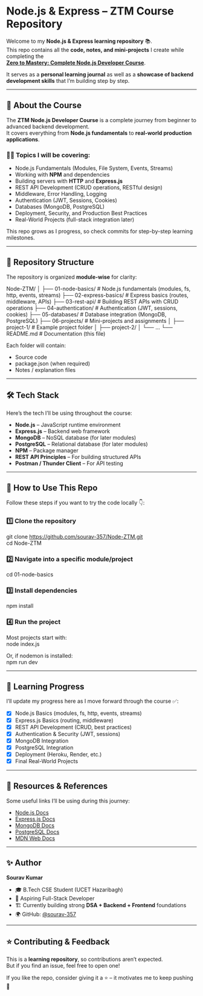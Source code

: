 # Node.js & Express – ZTM Course Repository

Welcome to my **Node.js & Express learning repository** 📚.  
This repo contains all the **code, notes, and mini-projects** I create while completing the  
**[Zero to Mastery: Complete Node.js Developer Course](https://www.udemy.com/course/complete-nodejs-developer-zero-to-mastery/)**.  

It serves as a **personal learning journal** as well as a **showcase of backend development skills** that I’m building step by step.  

---

## 📌 About the Course
The **ZTM Node.js Developer Course** is a complete journey from beginner to advanced backend development.  
It covers everything from **Node.js fundamentals** to **real-world production applications**.  

### 🧑‍💻 Topics I will be covering:
-  Node.js Fundamentals (Modules, File System, Events, Streams)
-  Working with **NPM** and dependencies
-  Building servers with **HTTP** and **Express.js**
-  REST API Development (CRUD operations, RESTful design)
-  Middleware, Error Handling, Logging
-  Authentication (JWT, Sessions, Cookies)
-  Databases (MongoDB, PostgreSQL)
-  Deployment, Security, and Production Best Practices
-  Real-World Projects (full-stack integration later)

This repo grows as I progress, so check commits for step-by-step learning milestones.

---

## 📂 Repository Structure
The repository is organized **module-wise** for clarity:

Node-ZTM/
│
├── 01-node-basics/       # Node.js fundamentals (modules, fs, http, events, streams)
├── 02-express-basics/    # Express basics (routes, middleware, APIs)
├── 03-rest-api/          # Building REST APIs with CRUD operations
├── 04-authentication/    # Authentication (JWT, sessions, cookies)
├── 05-databases/         # Database integration (MongoDB, PostgreSQL)
├── 06-projects/          # Mini-projects and assignments
│   ├── project-1/        # Example project folder
│   ├── project-2/
│   └── ...
└── README.md             # Documentation (this file)

Each folder will contain:
- Source code  
- package.json (when required)  
- Notes / explanation files  

---

## 🛠️ Tech Stack
Here’s the tech I’ll be using throughout the course:  

- **Node.js** – JavaScript runtime environment  
- **Express.js** – Backend web framework  
- **MongoDB** – NoSQL database (for later modules)  
- **PostgreSQL** – Relational database (for later modules)  
- **NPM** – Package manager  
- **REST API Principles** – For building structured APIs  
- **Postman / Thunder Client** – For API testing  

---

## 🚀 How to Use This Repo

Follow these steps if you want to try the code locally 👇:

### 1️⃣ Clone the repository
git clone https://github.com/sourav-357/Node-ZTM.git  
cd Node-ZTM  

### 2️⃣ Navigate into a specific module/project
cd 01-node-basics  

### 3️⃣ Install dependencies
npm install  

### 4️⃣ Run the project
Most projects start with:  
node index.js  

Or, if nodemon is installed:  
npm run dev  

---

## 📘 Learning Progress
I’ll update my progress here as I move forward through the course ✅:

- [x] Node.js Basics (modules, fs, http, events, streams)  
- [x] Express.js Basics (routing, middleware)  
- [x] REST API Development (CRUD, best practices)  
- [x] Authentication & Security (JWT, sessions)  
- [x] MongoDB Integration  
- [x] PostgreSQL Integration  
- [x] Deployment (Heroku, Render, etc.)  
- [x] Final Real-World Projects  

---

## 📖 Resources & References
Some useful links I’ll be using during this journey:

- [Node.js Docs](https://nodejs.org/docs/latest/api/)  
- [Express.js Docs](https://expressjs.com/)  
- [MongoDB Docs](https://www.mongodb.com/docs/)  
- [PostgreSQL Docs](https://www.postgresql.org/docs/)  
- [MDN Web Docs](https://developer.mozilla.org/en-US/)  

---

## ✨ Author
**Sourav Kumar**  
- 🎓 B.Tech CSE Student (UCET Hazaribagh)  
- 🚀 Aspiring Full-Stack Developer  
- 🏗️ Currently building strong **DSA + Backend + Frontend** foundations  
- 🌍 GitHub: [@sourav-357](https://github.com/sourav-357)  

---

## ⭐ Contributing & Feedback
This is a **learning repository**, so contributions aren’t expected.  
But if you find an issue, feel free to open one!  

If you like the repo, consider giving it a ⭐ – it motivates me to keep pushing 🚀
